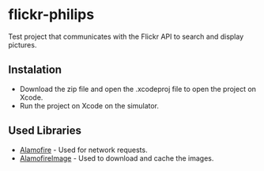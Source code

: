 # flickr-philips
Test project that communicates with the Flickr API to search and display pictures.

## Instalation

* Download the zip file and open the .xcodeproj file to open the project on Xcode.
* Run the project on Xcode on the simulator.

## Used Libraries

* [Alamofire](https://github.com/Alamofire/Alamofire) - Used for network requests.
* [AlamofireImage](https://github.com/Alamofire/AlamofireImage) - Used to download and cache the images.
